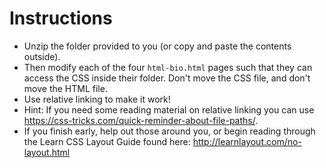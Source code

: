 # Instructions
* Unzip the folder provided to you (or copy and paste the contents outside).
* Then modify each of the four `html-bio.html` pages such that they can access the CSS inside their folder. Don't move the CSS file, and don't move the HTML file. 
* Use relative linking to make it work!
* Hint: If you need some reading material on relative linking you can use <https://css-tricks.com/quick-reminder-about-file-paths/>.
* If you finish early, help out those around you, or begin reading through the Learn CSS Layout Guide found here: <http://learnlayout.com/no-layout.html> 
